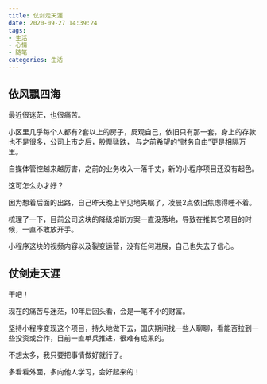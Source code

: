 ```yaml
---
title: 仗剑走天涯
date: 2020-09-27 14:39:24
tags:
- 生活
- 心情
- 随笔
categories: 生活
---
```

## 依风飘四海

最近很迷茫，也很痛苦。

小区里几乎每个人都有2套以上的房子，反观自己，依旧只有那一套，身上的存款也不是很多，公司上市之后，股票猛跌，<!--more --> 与之前希望的“财务自由”更是相隔万里。

自媒体管控越来越厉害，之前的业务收入一落千丈，新的小程序项目还没有起色。

这可怎么办才好？

因为想着后面的出路，自己昨天晚上罕见地失眠了，凌晨2点依旧焦虑得睡不着。

梳理了一下，目前公司这块的降级熔断方案一直没落地，导致在推其它项目的时候，一直不敢放开手。

小程序这块的视频内容以及裂变运营，没有任何进展，自己也失去了信心。

## 仗剑走天涯

干吧！

现在的痛苦与迷茫，10年后回头看，会是一笔不小的财富。

坚持小程序变现这个项目，持久地做下去，国庆期间找一些人聊聊，看能否拉到一些投资或合作，目前一直单兵推进，很难有成果的。

不想太多，我只要把事情做好就行了。

多看看外面，多向他人学习，会好起来的！
